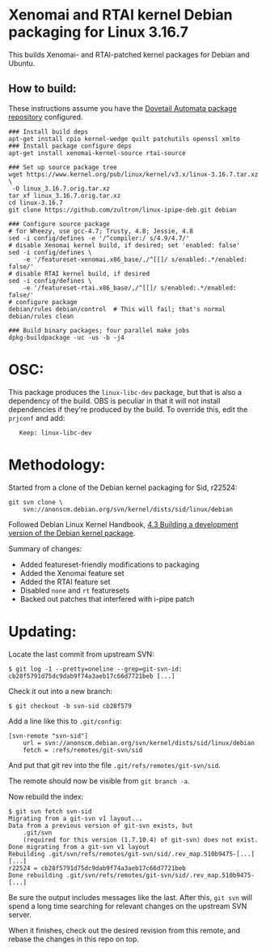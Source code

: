 # Xenomai and RTAI kernel Debian packaging for Linux 3.16.7

This builds Xenomai- and RTAI-patched kernel packages for Debian and
Ubuntu.

## How to build:

These instructions assume you have the [Dovetail Automata package
repository][da-repo] configured.

    ### Install build deps
    apt-get install cpio kernel-wedge quilt patchutils openssl xmlto
    ### Install package configure deps
    apt-get install xenomai-kernel-source rtai-source

    ### Set up source package tree
    wget https://www.kernel.org/pub/linux/kernel/v3.x/linux-3.16.7.tar.xz \
	 -O linux_3.16.7.orig.tar.xz
    tar xf linux_3.16.7.orig.tar.xz
    cd linux-3.16.7
    git clone https://github.com/zultron/linux-ipipe-deb.git debian

    ### Configure source package
    # for Wheezy, use gcc-4.7; Trusty, 4.8; Jessie, 4.8
    sed -i config/defines -e '/^compiler:/ s/4.9/4.7/'
    # disable Xenomai kernel build, if desired; set 'enabled: false'
    sed -i config/defines \
        -e '/featureset-xenomai.x86_base/,/^[[]/ s/enabled:.*/enabled: false/'
    # disable RTAI kernel build, if desired
    sed -i config/defines \
        -e '/featureset-rtai.x86_base/,/^[[]/ s/enabled:.*/enabled: false/'
    # configure package
    debian/rules debian/control  # This will fail; that's normal
    debian/rules clean

    ### Build binary packages; four parallel make jobs
    dpkg-buildpackage -uc -us -b -j4

[da-repo]: http://www.machinekit.io/docs/packages-debian/


# OSC:

This package produces the `linux-libc-dev` package, but that is also a
dependency of the build.  OBS is peculiar in that it will not install
dependencies if they're produced by the build.  To override this, edit
the `prjconf` and add:

       Keep: linux-libc-dev


# Methodology:

Started from a clone of the Debian kernel packaging for Sid, r22524:

    git svn clone \
        svn://anonscm.debian.org/svn/kernel/dists/sid/linux/debian

Followed Debian Linux Kernel Handbook, [4.3 Building a development
version of the Debian kernel package][dlkh-4.3].

Summary of changes:
- Added featureset-friendly modifications to packaging
- Added the Xenomai feature set
- Added the RTAI feature set
- Disabled `none` and `rt` featuresets
- Backed out patches that interfered with i-pipe patch

[dlkh-4.3]: http://kernel-handbook.alioth.debian.org/ch-common-tasks.html#s-common-official-vcs

# Updating:

Locate the last commit from upstream SVN:

    $ git log -1 --pretty=oneline --grep=git-svn-id:
	cb28f5791d75dc9dab9f74a3aeb17c66d7721beb [...]

Check it out into a new branch:

    $ git checkout -b svn-sid cb28f579

Add a line like this to `.git/config`:

	[svn-remote "svn-sid"]
		url = svn://anonscm.debian.org/svn/kernel/dists/sid/linux/debian
		fetch = :refs/remotes/git-svn/sid

And put that git rev into the file `.git/refs/remotes/git-svn/sid`.

The remote should now be visible from `git branch -a`.

Now rebuild the index:

    $ git svn fetch svn-sid
	Migrating from a git-svn v1 layout...
	Data from a previous version of git-svn exists, but
		.git/svn
		(required for this version (1.7.10.4) of git-svn) does not exist.
	Done migrating from a git-svn v1 layout
	Rebuilding .git/svn/refs/remotes/git-svn/sid/.rev_map.510b9475-[...]
	[...]
	r22524 = cb28f5791d75dc9dab9f74a3aeb17c66d7721beb
	Done rebuilding .git/svn/refs/remotes/git-svn/sid/.rev_map.510b9475-[...]

Be sure the output includes messages like the last.  After this, `git
svn` will spend a long time searching for relevant changes on the
upstream SVN server.

When it finishes, check out the desired revision from this remote, and
rebase the changes in this repo on top.
